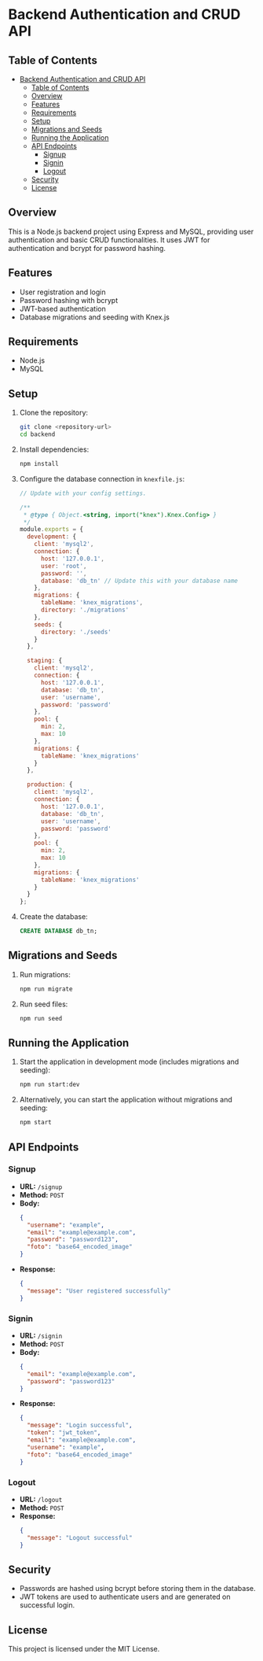 
# Backend Authentication and CRUD API

## Table of Contents

- [Backend Authentication and CRUD API](#backend-authentication-and-crud-api)
  - [Table of Contents](#table-of-contents)
  - [Overview](#overview)
  - [Features](#features)
  - [Requirements](#requirements)
  - [Setup](#setup)
  - [Migrations and Seeds](#migrations-and-seeds)
  - [Running the Application](#running-the-application)
  - [API Endpoints](#api-endpoints)
    - [Signup](#signup)
    - [Signin](#signin)
    - [Logout](#logout)
  - [Security](#security)
  - [License](#license)

## Overview

This is a Node.js backend project using Express and MySQL, providing user authentication and basic CRUD functionalities. It uses JWT for authentication and bcrypt for password hashing.

## Features

- User registration and login
- Password hashing with bcrypt
- JWT-based authentication
- Database migrations and seeding with Knex.js

## Requirements

- Node.js
- MySQL

## Setup

1. Clone the repository:
    ```sh
    git clone <repository-url>
    cd backend
    ```

2. Install dependencies:
    ```sh
    npm install
    ```

3. Configure the database connection in `knexfile.js`:
    ```js
    // Update with your config settings.

    /**
     * @type { Object.<string, import("knex").Knex.Config> }
     */
    module.exports = {
      development: {
        client: 'mysql2',
        connection: {
          host: '127.0.0.1',
          user: 'root',
          password: '',
          database: 'db_tn' // Update this with your database name
        },
        migrations: {
          tableName: 'knex_migrations',
          directory: './migrations'
        },
        seeds: {
          directory: './seeds'
        }
      },

      staging: {
        client: 'mysql2',
        connection: {
          host: '127.0.0.1',
          database: 'db_tn',
          user: 'username',
          password: 'password'
        },
        pool: {
          min: 2,
          max: 10
        },
        migrations: {
          tableName: 'knex_migrations'
        }
      },

      production: {
        client: 'mysql2',
        connection: {
          host: '127.0.0.1',
          database: 'db_tn',
          user: 'username',
          password: 'password'
        },
        pool: {
          min: 2,
          max: 10
        },
        migrations: {
          tableName: 'knex_migrations'
        }
      }
    };
    ```

4. Create the database:
    ```sql
    CREATE DATABASE db_tn;
    ```

## Migrations and Seeds

1. Run migrations:
    ```sh
    npm run migrate
    ```

2. Run seed files:
    ```sh
    npm run seed
    ```

## Running the Application

1. Start the application in development mode (includes migrations and seeding):
    ```sh
    npm run start:dev
    ```

2. Alternatively, you can start the application without migrations and seeding:
    ```sh
    npm start
    ```

## API Endpoints

### Signup

- **URL:** `/signup`
- **Method:** `POST`
- **Body:**
  ```json
  {
    "username": "example",
    "email": "example@example.com",
    "password": "password123",
    "foto": "base64_encoded_image"
  }
  ```
- **Response:**
  ```json
  {
    "message": "User registered successfully"
  }
  ```

### Signin

- **URL:** `/signin`
- **Method:** `POST`
- **Body:**
  ```json
  {
    "email": "example@example.com",
    "password": "password123"
  }
  ```
- **Response:**
  ```json
  {
    "message": "Login successful",
    "token": "jwt_token",
    "email": "example@example.com",
    "username": "example",
    "foto": "base64_encoded_image"
  }
  ```

### Logout

- **URL:** `/logout`
- **Method:** `POST`
- **Response:**
  ```json
  {
    "message": "Logout successful"
  }
  ```

## Security

- Passwords are hashed using bcrypt before storing them in the database.
- JWT tokens are used to authenticate users and are generated on successful login.

## License

This project is licensed under the MIT License.